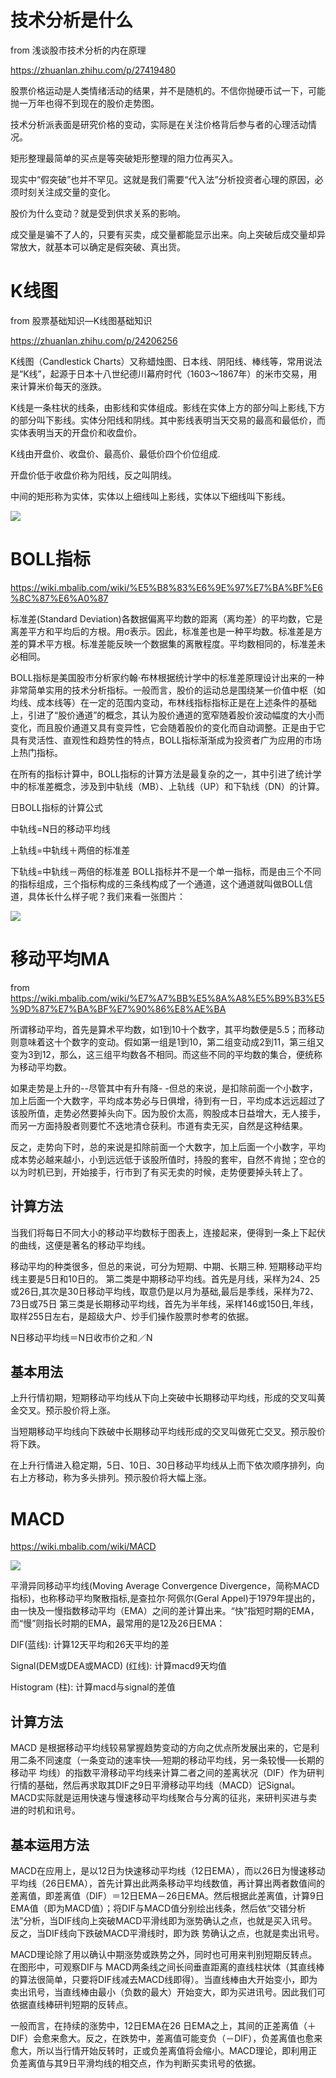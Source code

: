 # 技术分析是什么
from 浅谈股市技术分析的内在原理

https://zhuanlan.zhihu.com/p/27419480

股票价格运动是人类情绪活动的结果，并不是随机的。不信你抛硬币试一下，可能抛一万年也得不到现在的股价走势图。

技术分析派表面是研究价格的变动，实际是在关注价格背后参与者的心理活动情况。

矩形整理最简单的买点是等突破矩形整理的阻力位再买入。

现实中“假突破”也并不罕见。这就是我们需要“代入法”分析投资者心理的原因，必须时刻关注成交量的变化。

股价为什么变动？就是受到供求关系的影响。

成交量是骗不了人的，只要有买卖，成交量都能显示出来。向上突破后成交量却异常放大，就基本可以确定是假突破、真出货。



# K线图

from 股票基础知识—K线图基础知识

https://zhuanlan.zhihu.com/p/24206256

K线图（Candlestick Charts）又称蜡烛图、日本线、阴阳线、棒线等，常用说法是“K线”，起源于日本十八世纪德川幕府时代（1603～1867年）的米市交易，用来计算米价每天的涨跌。

K线是一条柱状的线条，由影线和实体组成。影线在实体上方的部分叫上影线,下方的部分叫下影线。实体分阳线和阴线。其中影线表明当天交易的最高和最低价，而实体表明当天的开盘价和收盘价。

K线由开盘价、收盘价、最高价、最低价四个价位组成.

开盘价低于收盘价称为阳线，反之叫阴线。

中间的矩形称为实体，实体以上细线叫上影线，实体以下细线叫下影线。

![](https://pic2.zhimg.com/80/v2-275a37ef4e8a5c20ce53eec2f94d72cd_hd.png)

# BOLL指标
https://wiki.mbalib.com/wiki/%E5%B8%83%E6%9E%97%E7%BA%BF%E6%8C%87%E6%A0%87

标准差(Standard Deviation)各数据偏离平均数的距离（离均差）的平均数，它是离差平方和平均后的方根。用σ表示。因此，标准差也是一种平均数。标准差是方差的算术平方根。标准差能反映一个数据集的离散程度。平均数相同的，标准差未必相同。

BOLL指标是美国股市分析家约翰·布林根据统计学中的标准差原理设计出来的一种非常简单实用的技术分析指标。一般而言，股价的运动总是围绕某一价值中枢（如均线、成本线等）在一定的范围内变动，布林线指标指标正是在上述条件的基础上，引进了“股价通道”的概念，其认为股价通道的宽窄随着股价波动幅度的大小而变化，而且股价通道又具有变异性，它会随着股价的变化而自动调整。正是由于它具有灵活性、直观性和趋势性的特点，BOLL指标渐渐成为投资者广为应用的市场上热门指标。

在所有的指标计算中，BOLL指标的计算方法是最复杂的之一，其中引进了统计学中的标准差概念，涉及到中轨线（MB）、上轨线（UP）和下轨线（DN）的计算。

日BOLL指标的计算公式

中轨线=N日的移动平均线

上轨线=中轨线＋两倍的标准差

下轨线=中轨线－两倍的标准差
BOLL指标并不是一个单一指标，而是由三个不同的指标组成，三个指标构成的三条线构成了一个通道，这个通道就叫做BOLL信道，具体长什么样子呢？我们来看一张图片：

![](https://pic3.zhimg.com/80/v2-b8eca927ea53203c1586ea834c6d201a_hd.jpg)


# 移动平均MA

from https://wiki.mbalib.com/wiki/%E7%A7%BB%E5%8A%A8%E5%B9%B3%E5%9D%87%E7%BA%BF%E7%90%86%E8%AE%BA

所谓移动平均，首先是算术平均数，如1到10十个数字，其平均数便是5.5；而移动则意味着这十个数字的变动。假如第一组是1到10，第二组变动成2到11，第三组又变为3到12，那么，这三组平均数各不相同。而这些不同的平均数的集合，便统称为移动平均数。

如果走势是上升的--尽管其中有升有降- -但总的来说，是扣除前面一个小数字，加上后面一个大数字，平均成本势必与日俱增，待到有一日，平均成本远远超过了该股所值，走势必然要掉头向下。因为股价太高，购股成本日益增大，无人接手，而另一方面持股者则要忙不迭地清仓获利。市道有卖无买，自然是这种结果。

反之，走势向下时，总的来说是扣除前面一个大数字，加上后面一个小数字，平均成本势必越来越小，小到远远低于该股所值时，持股的套牢，自然不肯抛；空仓的以为时机已到，开始接手，行市到了有买无卖的时候，走势便要掉头转上了。

## 计算方法
当我们将每日不同大小的移动平均数标于图表上，连接起来，便得到一条上下起伏的曲线，这便是著名的移动平均线。

移动平均的种类很多，但总的来说，可分为短期、中期、长期三种.
短期移动平均线主要是5日和10日的。
第二类是中期移动平均线。首先是月线，采样为24、25或26日,其次是30日移动平均线，取意仍是以月为基础,最后是季线，采样为72、73日或75日
第三类是长期移动平均线，首先为半年线，采样146或150日,年线，取样255日左右，是超级大户、炒手们操作股票时参考的依据。

N日移动平均线＝N日收市价之和／N

## 基本用法

上升行情初期，短期移动平均线从下向上突破中长期移动平均线，形成的交叉叫黄金交叉。预示股价将上涨。

当短期移动平均线向下跌破中长期移动平均线形成的交叉叫做死亡交叉。预示股价将下跌。

在上升行情进入稳定期，5日、10日、30日移动平均线从上而下依次顺序排列，向右上方移动，称为多头排列。预示股价将大幅上涨。

# MACD
https://wiki.mbalib.com/wiki/MACD

![](https://wiki.mbalib.com/w/images/0/09/Macd.jpg)

平滑异同移动平均线(Moving Average Convergence Divergence，简称MACD指标)，也称移动平均聚散指标,是查拉尔·阿佩尔(Geral Appel)于1979年提出的，由一快及一慢指数移动平均（EMA）之间的差计算出来。“快”指短时期的EMA，而“慢”则指长时期的EMA，最常用的是12及26日EMA：

DIF(蓝线): 计算12天平均和26天平均的差

Signal(DEM或DEA或MACD) (红线): 计算macd9天均值

Histogram (柱): 计算macd与signal的差值

## 计算方法

MACD 是根据移动平均线较易掌握趋势变动的方向之优点所发展出来的，它是利用二条不同速度（一条变动的速率快──短期的移动平均线，另一条较慢──长期的移动平 均线）的指数平滑移动平均线来计算二者之间的差离状况（DIF）作为研判行情的基础，然后再求取其DIF之9日平滑移动平均线（MACD）记Signal。MACD实际就是运用快速与慢速移动平均线聚合与分离的征兆，来研判买进与卖进的时机和讯号。

## 基本运用方法

MACD在应用上，是以12日为快速移动平均线（12日EMA），而以26日为慢速移动平均线（26日EMA），首先计算出此两条移动平均线数值，再计算出两者数值间的差离值，即差离值（DIF）＝12日EMA－26日EMA。然后根据此差离值，计算9日EMA值（即为MACD值）；将DIF与MACD值分别绘出线条，然后依“交错分析法”分析，当DIF线向上突破MACD平滑线即为涨势确认之点，也就是买入讯号。反之，当DIF线向下跌破MACD平滑线时，即为跌 势确认之点，也就是卖出讯号。

MACD理论除了用以确认中期涨势或跌势之外，同时也可用来判别短期反转点。在图形中，可观察DIF与 MACD两条线之间长间垂直距离的直线柱状体（其直线棒的算法很简单，只要将DIF线减去MACD线即得）。当直线棒由大开始变小，即为卖出讯号，当直线棒由最小（负数的最大）开始变大，即为买进讯号。因此我们可依据直线棒研判短期的反转点。

一般而言，在持续的涨势中，12日EMA在26 日EMA之上，其间的正差离值（＋DIF）会愈来愈大。反之，在跌势中，差离值可能变负（－DIF），负差离值也愈来愈大，所以当行情开始反转时，正或负差离值将会缩小。MACD理论，即利用正负差离值与其9日平滑均线的相交点，作为判断买卖讯号的依据。